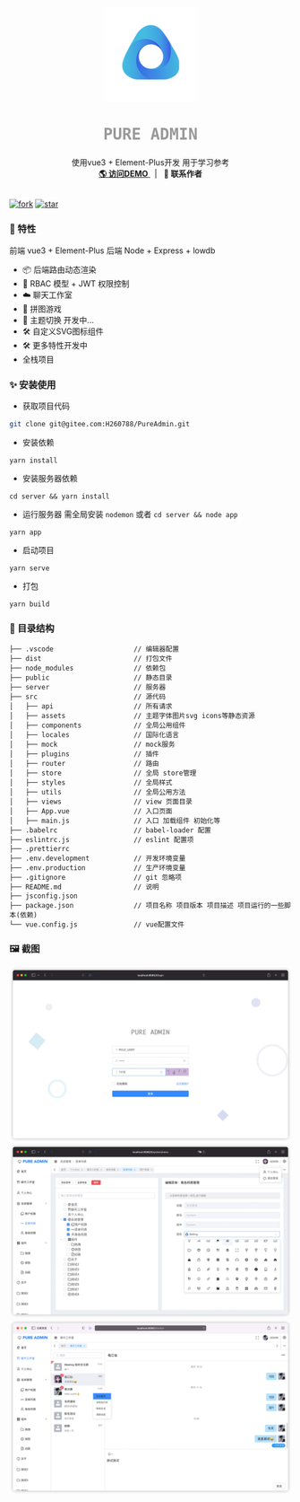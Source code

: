 <p align="center">
  <a target="blank">
    <img src="./images/log.png" alt="Logo" width="168" height="168">
  </a>
  <h2 align="center" style="font-weight: 600;font: bold 200% Consolas, Monaco, monospace;color: #999;">
    PURE ADMIN
  </h2>
  <p align="center">
    使用vue3 + Element-Plus开发 用于学习参考
    <br />
    <a href="https://pureadmin-7gm44ilzda12fda2-1307934606.ap-shanghai.app.tcloudbase.com" target="blank">
      <strong>🌎 访问DEMO</strong>
    </a>
    &nbsp;&nbsp;|&nbsp;&nbsp;
    <a><strong>💬 联系作者</strong></a>
    <br />
    <br />
  </p>
</p>

[![fork](https://gitee.com/H260788/PureAdmin/badge/fork.svg?theme=white)](https://gitee.com/H260788/PureAdmin/members) [![star](https://gitee.com/H260788/PureAdmin/badge/star.svg?theme=white)](https://gitee.com/H260788/PureAdmin/stargazers)

### 🎉 特性

前端 vue3 + Element-Plus
后端 Node + Express + lowdb

- 📦️ 后端路由动态渲染
- 📃 RBAC 模型 + JWT 权限控制
- ☁️ 聊天工作室 
- 🔴 拼图游戏
- 🌚 主题切换 开发中...
- 🛠 自定义SVG图标组件
- 🛠 更多特性开发中 
- 全栈项目



### ✨ 安装使用

- 获取项目代码

```bash
git clone git@gitee.com:H260788/PureAdmin.git
```

- 安装依赖

```
yarn install
```

- 安装服务器依赖

```
cd server && yarn install
```

- 运行服务器 需全局安装 `nodemon`  或者 `cd server && node app`

```
yarn app
```

- 启动项目

```
yarn serve
```

- 打包

```
yarn build
```



### 🎨 目录结构

```
├── .vscode                    // 编辑器配置
├── dist                       // 打包文件
├── node_modules               // 依赖包
├── public                     // 静态目录
├── server                     // 服务器
├── src                        // 源代码
│   ├── api                    // 所有请求
│   ├── assets                 // 主题字体图片svg icons等静态资源
│   ├── components             // 全局公用组件
│   ├── locales                // 国际化语言
│   ├── mock                   // mock服务
│   ├── plugins				   // 插件
│   ├── router                 // 路由
│   ├── store                  // 全局 store管理
│   ├── styles                 // 全局样式
│   ├── utils                  // 全局公用方法
│   ├── views                  // view 页面目录
│   ├── App.vue                // 入口页面
│   ├── main.js                // 入口 加载组件 初始化等
├── .babelrc                   // babel-loader 配置
├── eslintrc.js                // eslint 配置项
├── .prettierrc
├── .env.development           // 开发环境变量
├── .env.production			   // 生产环境变量
├── .gitignore                 // git 忽略项
├── README.md                  // 说明
├── jsconfig.json
├── package.json               // 项目名称 项目版本 项目描述 项目运行的一些脚本(依赖)
└── vue.config.js              // vue配置文件
```

### 🖼️ 截图

<img src="./images/55CE273A-045F-41BF-946A-D91FEB259006.png">



<img src="./images/71FF3533-FF8F-437E-852C-BDF5A1341B54.png">



<img src="./images/8B4FA7B0-B2AA-4279-A767-C370CC33C448.png">